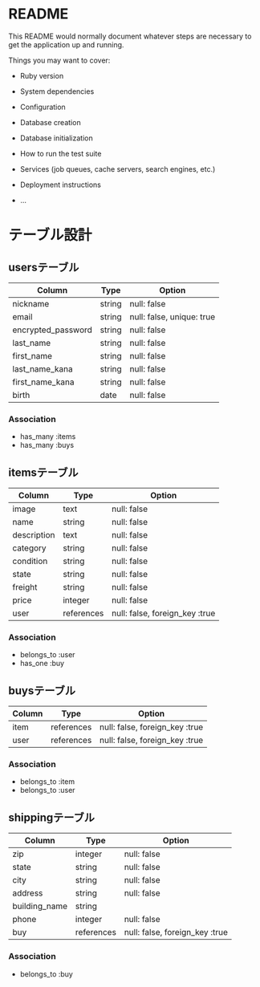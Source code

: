 # README

This README would normally document whatever steps are necessary to get the
application up and running.

Things you may want to cover:

* Ruby version

* System dependencies

* Configuration

* Database creation

* Database initialization

* How to run the test suite

* Services (job queues, cache servers, search engines, etc.)

* Deployment instructions

* ...

# テーブル設計


## usersテーブル

| Column             | Type   | Option                    |
| ------------------ | -------| ------------------------- |
| nickname           | string | null: false               |
| email              | string | null: false, unique: true |
| encrypted_password | string | null: false               |
| last_name          | string | null: false               |
| first_name         | string | null: false               |
| last_name_kana     | string | null: false               |
| first_name_kana    | string | null: false               |
| birth              | date   | null: false               |

### Association

- has_many :items
- has_many :buys


## itemsテーブル

| Column         | Type          | Option                         |
| -------------- | ------------- | ------------------------------ |
| image          | text          | null: false                    |
| name           | string        | null: false                    |
| description    | text          | null: false                    |
| category       | string        | null: false                    |
| condition      | string        | null: false                    |
| state          | string        | null: false                    |
| freight        | string        | null: false                    |
| price          | integer       | null: false                    |
| user           | references    | null: false, foreign_key :true |

### Association

- belongs_to :user
- has_one :buy


## buysテーブル

| Column         | Type          | Option                         |
| -------------- | ------------- | ------------------------------ |
| item           | references    | null: false, foreign_key :true |
| user           | references    | null: false, foreign_key :true |

### Association

- belongs_to :item
- belongs_to :user


## shippingテーブル

| Column         | Type          | Option                         |
| -------------- | ------------- | ------------------------------ |
| zip            | integer       | null: false                    |
| state          | string        | null: false                    |
| city           | string        | null: false                    |
| address        | string        | null: false                    |
| building_name  | string        |                                |
| phone          | integer       | null: false                    |
| buy            | references    | null: false, foreign_key :true |


### Association

- belongs_to :buy

